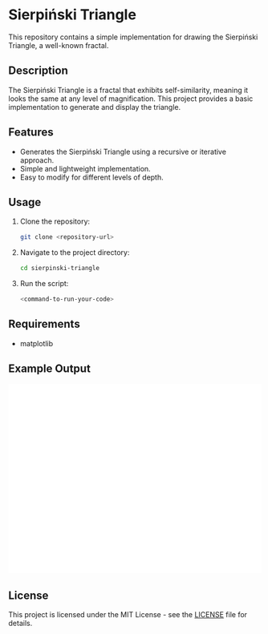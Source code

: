 # Sierpiński Triangle

This repository contains a simple implementation for drawing the Sierpiński Triangle, a well-known fractal.

## Description

The Sierpiński Triangle is a fractal that exhibits self-similarity, meaning it looks the same at any level of magnification. This project provides a basic implementation to generate and display the triangle.

## Features

- Generates the Sierpiński Triangle using a recursive or iterative approach.
- Simple and lightweight implementation.
- Easy to modify for different levels of depth.

## Usage

1. Clone the repository:
   ```sh
   git clone <repository-url>
   ```
2. Navigate to the project directory:
   ```sh
   cd sierpinski-triangle
   ```
3. Run the script:
   ```sh
   <command-to-run-your-code>
   ```

## Requirements

- matplotlib


## Example Output

![Sierpiński Triangle](Triangle.png)

## License

This project is licensed under the MIT License - see the [LICENSE](LICENSE) file for details.

